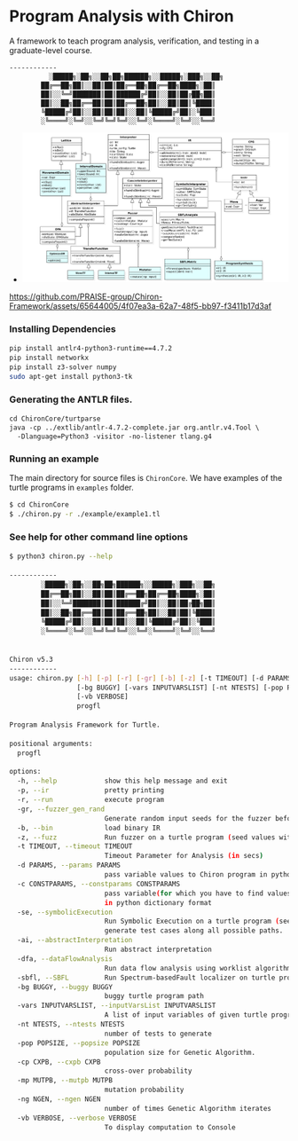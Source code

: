 # Program Analysis with Chiron

A framework to teach program analysis, verification, and testing in a graduate-level course.

```
------------
	      ░█████╗░██╗░░██╗██╗██████╗░░█████╗░███╗░░██╗
        ██╔══██╗██║░░██║██║██╔══██╗██╔══██╗████╗░██║
        ██║░░╚═╝███████║██║██████╔╝██║░░██║██╔██╗██║
        ██║░░██╗██╔══██║██║██╔══██╗██║░░██║██║╚████║
        ╚█████╔╝██║░░██║██║██║░░██║╚█████╔╝██║░╚███║
        ░╚════╝░╚═╝░░╚═╝╚═╝╚═╝░░╚═╝░╚════╝░╚═╝░░╚══╝
```
- [![Architecture Diagram](./assets/Architecture_Digram.png)](./assets/Architecture_Digram.png)

https://github.com/PRAISE-group/Chiron-Framework/assets/65644005/4f07ea3a-62a7-48f5-bb97-f3411b17d3af



### Installing Dependencies

```bash
pip install antlr4-python3-runtime==4.7.2
pip install networkx
pip install z3-solver numpy
sudo apt-get install python3-tk
```

### Generating the ANTLR files.

```
cd ChironCore/turtparse
java -cp ../extlib/antlr-4.7.2-complete.jar org.antlr.v4.Tool \
  -Dlanguage=Python3 -visitor -no-listener tlang.g4
```

### Running an example

The main directory for source files is `ChironCore`. We have examples of the turtle programs in `examples` folder.

```bash
$ cd ChironCore
$ ./chiron.py -r ./example/example1.tl
```

### See help for other command line options

```bash
$ python3 chiron.py --help

------------
      	░█████╗░██╗░░██╗██╗██████╗░░█████╗░███╗░░██╗
        ██╔══██╗██║░░██║██║██╔══██╗██╔══██╗████╗░██║
        ██║░░╚═╝███████║██║██████╔╝██║░░██║██╔██╗██║
        ██║░░██╗██╔══██║██║██╔══██╗██║░░██║██║╚████║
        ╚█████╔╝██║░░██║██║██║░░██║╚█████╔╝██║░╚███║
        ░╚════╝░╚═╝░░╚═╝╚═╝╚═╝░░╚═╝░╚════╝░╚═╝░░╚══╝


Chiron v5.3
------------
usage: chiron.py [-h] [-p] [-r] [-gr] [-b] [-z] [-t TIMEOUT] [-d PARAMS] [-c CONSTPARAMS] [-se] [-ai] [-dfa] [-sbfl]
                 [-bg BUGGY] [-vars INPUTVARSLIST] [-nt NTESTS] [-pop POPSIZE] [-cp CXPB] [-mp MUTPB] [-ng NGEN]
                 [-vb VERBOSE]
                 progfl

Program Analysis Framework for Turtle.

positional arguments:
  progfl

options:
  -h, --help            show this help message and exit
  -p, --ir              pretty printing
  -r, --run             execute program
  -gr, --fuzzer_gen_rand
                        Generate random input seeds for the fuzzer before fuzzing starts.
  -b, --bin             load binary IR
  -z, --fuzz            Run fuzzer on a turtle program (seed values with '-d' or '--params' flag needed.)
  -t TIMEOUT, --timeout TIMEOUT
                        Timeout Parameter for Analysis (in secs)
  -d PARAMS, --params PARAMS
                        pass variable values to Chiron program in python dictionary format
  -c CONSTPARAMS, --constparams CONSTPARAMS
                        pass variable(for which you have to find values using circuit equivalence) values to Chiron program
                        in python dictionary format
  -se, --symbolicExecution
                        Run Symbolic Execution on a turtle program (seed values with '-d' or '--params' flag needed) to
                        generate test cases along all possible paths.
  -ai, --abstractInterpretation
                        Run abstract interpretation
  -dfa, --dataFlowAnalysis
                        Run data flow analysis using worklist algorithm
  -sbfl, --SBFL         Run Spectrum-basedFault localizer on turtle program
  -bg BUGGY, --buggy BUGGY
                        buggy turtle program path
  -vars INPUTVARSLIST, --inputVarsList INPUTVARSLIST
                        A list of input variables of given turtle program
  -nt NTESTS, --ntests NTESTS
                        number of tests to generate
  -pop POPSIZE, --popsize POPSIZE
                        population size for Genetic Algorithm.
  -cp CXPB, --cxpb CXPB
                        cross-over probability
  -mp MUTPB, --mutpb MUTPB
                        mutation probability
  -ng NGEN, --ngen NGEN
                        number of times Genetic Algorithm iterates
  -vb VERBOSE, --verbose VERBOSE
                        To display computation to Console
```
